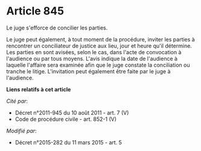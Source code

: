 # Article 845

Le juge s'efforce de concilier les parties.

Le juge peut également, à tout moment de la procédure, inviter les parties à rencontrer un conciliateur de justice aux lieu,
jour et heure qu'il détermine. Les parties en sont avisées, selon le cas, dans l'acte de convocation à l'audience ou par tous
moyens. L'avis indique la date de l'audience à laquelle l'affaire sera examinée afin que le juge constate la conciliation ou
tranche le litige. L'invitation peut également être faite par le juge à l'audience.

**Liens relatifs à cet article**

_Cité par_:

  - Décret n°2011-945 du 10 août 2011 - art. 7 (V)
  - Code de procédure civile - art. 852-1 (V)

_Modifié par_:

  - Décret n°2015-282 du 11 mars 2015 - art. 5

